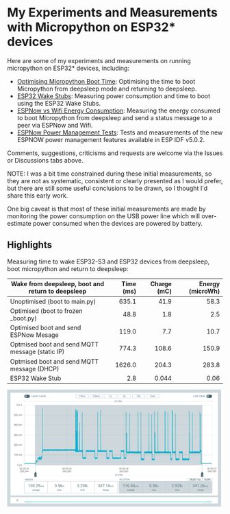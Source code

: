 # My Experiments and Measurements with Micropython on ESP32* devices

Here are some of my experiments and measurements on running micropython on
ESP32* devices, including:

- [Optimising Micropython Boot Time](./OptimisingMicropythonBootTime/README.md):
  Optimising the time to boot Micropython from deepsleep mode and returning to
  deepsleep.
- [ESP32 Wake Stubs](./ESP32WakeStubs/README.md): Measuring power consumption
  and time to boot using the ESP32 Wake Stubs.
- [ESPNow vs Wifi Energy Consumption](./ESPNowvsWifiEnergyUsage/README.md):
  Measuring the energy consumed to boot Micropython from deepsleep and send a
  status message to a peer via ESPNow and Wifi.
- [ESPNow Power Management Tests](./ESPNowPowerManagement/README.md): Tests and
  measurements of the new ESPNOW power management features available in ESP IDF
  v5.0.2.

Comments, suggestions, criticisms and requests are welcome via the Issues or
Discussions tabs above.

NOTE: I was a bit time constrained during these initial measurements, so they
are not as systematic, consistent or clearly presented as I would prefer, but
there are still some useful conclusions to be drawn, so I thought I'd share this
early work.

One big caveat is that most of these initial measurements are made by monitoring
the power consumption on the USB power line which will over-estimate power
consumed when the devices are powered by battery.

## Highlights

Measuring time to wake ESP32-S3 and ESP32 devices from deepsleep, boot micropython and return to deepsleep:

| Wake from deepsleep, boot and return to deepsleep | Time (ms) | Charge (mC) | Energy (microWh) |
|---|---:|---:|---:|
| Unoptimised (boot to main.py) | 635.1 | 41.9 | 58.3 |
| Optimised (boot to frozen _boot.py) | 48.8 | 1.8 | 2.5 |
| Optimised boot and send ESPNow Mesage | 119.0 | 7.7 | 10.7 |
| Optmised boot and send MQTT message (static IP) | 774.3 | 108.6 | 150.9 |
| Optmised boot and send MQTT message (DHCP) | 1626.0 | 204.3 | 283.8 |
| ESP32 Wake Stub |  2.8 |  0.044 | 0.06 |

<img
src="./ESPNowvsWifiEnergyUsage/images/ppk-2-fast-boot_preboot-wifi-esp32.png"
alt="drawing" width="500"/>
